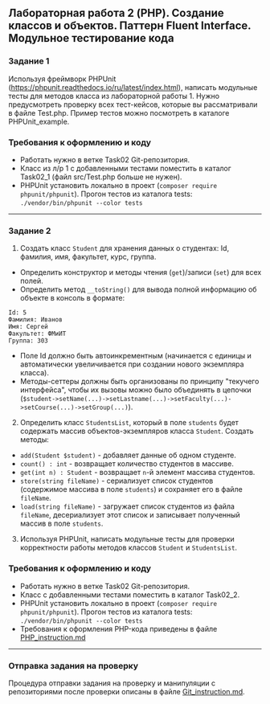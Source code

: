 ##                             Лабораторная работа 2 (PHP). Создание классов и объектов. Паттерн Fluent Interface. Модульное тестирование кода
### Задание 1
Используя фреймворк PHPUnit (https://phpunit.readthedocs.io/ru/latest/index.html), написать модульные тесты для методов класса из лабораторной работы 1. Нужно предусмотреть проверку всех тест-кейсов, которые вы рассматривали в файле Test.php.
Пример тестов можно посмотреть в каталоге PHPUnit_example.

### Требования к оформлению и коду
* Работать нужно в ветке Task02 Git-репозитория.
* Класс из л/р 1 с добавленными тестами поместить в каталог Task02_1 (файл src/Test.php больше не нужен).
* PHPUnit установить локально в проект (`composer require phpunit/phpunit`). Прогон тестов из каталога tests: `./vendor/bin/phpunit --color tests`

- - -

### Задание 2
1. Создать класс `Student` для хранения данных о студентах: Id, фамилия, имя, факультет, курс, группа.
* Определить конструктор и методы чтения (`get`)/записи (`set`) для всех полей.
* Определить метод `__toString()` для вывода полной информацию об объекте в консоль в формате:

```
Id: 5
Фамилия: Иванов
Имя: Сергей
Факультет: ФМиИТ
Группа: 303
```
* Поле Id должно быть автоинкрементным (начинается с единицы и автоматически увеличивается при создании нового экземпляра класса).
* Методы-сеттеры должны быть организованы по принципу "текучего интерфейса", чтобы их вызовы можно было объединять в цепочки (`$student->setName(...)->setLastname(...)->setFaculty(...)->setCourse(...)->setGroup(...)`).

2. Определить класс `StudentsList`, который в поле `students` будет содержать массив объектов-экземпляров класса `Student`. Создать методы:
* `add(Student $student)` - добавляет данные об одном студенте.
* `count() : int` - возвращает количество студентов в массиве.
* `get(int n) : Student` - возвращает `n`-й элемент массива студентов.
* `store(string fileName)` - сериализует список студентов (содержимое массива в поле `students`) и сохраняет его в файле `fileName`.
* `load(string fileName)` - загружает список студентов из файла `fileName`, десериализует этот список и записывает полученный массив в поле `students`.
3. Используя PHPUnit, написать модульные тесты для проверки корректности работы методов классов `Student` и `StudentsList`.

### Требования к оформлению и коду
* Работать нужно в ветке Task02 Git-репозитория.
* Класс с добавленными тестами поместить в каталог Task02_2.
* PHPUnit установить локально в проект (`composer require phpunit/phpunit`). Прогон тестов из каталога tests: `./vendor/bin/phpunit --color tests`
* Требования к оформления PHP-кода приведены в файле [PHP_instruction.md](PHP_instruction.md)

- - -

### Отправка задания на проверку
Процедура отправки задания на проверку и манипуляции с репозиториями после проверки описаны в файле [Git_instruction.md](Git_instruction.md).
